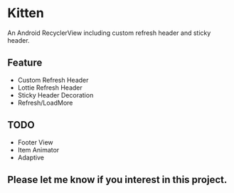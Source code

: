 # Kitten
An Android RecyclerView including custom refresh header and sticky header.

## Feature
- Custom Refresh Header
- Lottie Refresh Header
- Sticky Header Decoration
- Refresh/LoadMore

## TODO
- Footer View
- Item Animator
- Adaptive


## Please let me know if you interest in this project.
